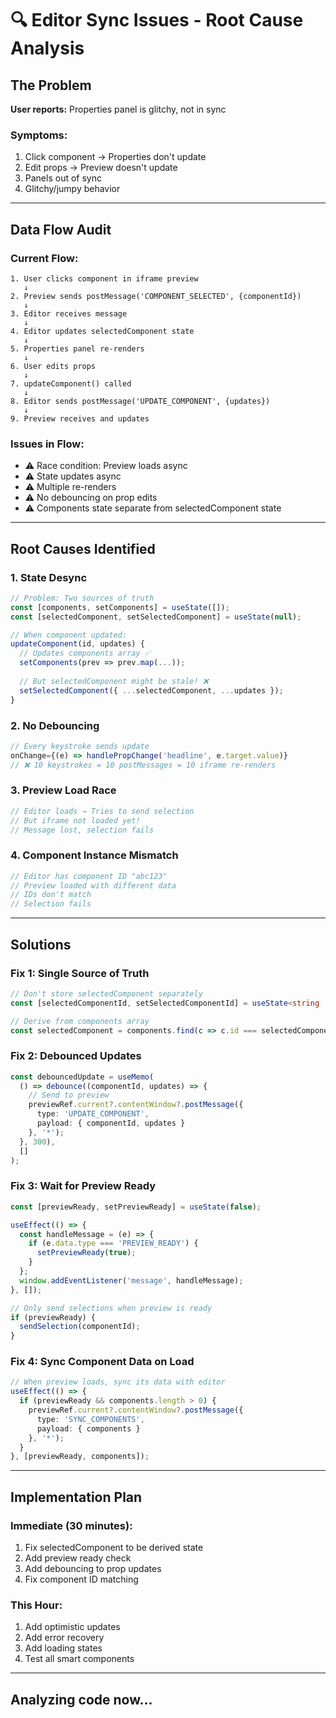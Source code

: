 # 🔍 Editor Sync Issues - Root Cause Analysis

## The Problem

**User reports:** Properties panel is glitchy, not in sync

### Symptoms:
1. Click component → Properties don't update
2. Edit props → Preview doesn't update
3. Panels out of sync
4. Glitchy/jumpy behavior

---

## Data Flow Audit

### Current Flow:
```
1. User clicks component in iframe preview
   ↓
2. Preview sends postMessage('COMPONENT_SELECTED', {componentId})
   ↓
3. Editor receives message
   ↓
4. Editor updates selectedComponent state
   ↓
5. Properties panel re-renders
   ↓
6. User edits props
   ↓
7. updateComponent() called
   ↓
8. Editor sends postMessage('UPDATE_COMPONENT', {updates})
   ↓
9. Preview receives and updates
```

### Issues in Flow:
- ⚠️ Race condition: Preview loads async
- ⚠️ State updates async
- ⚠️ Multiple re-renders
- ⚠️ No debouncing on prop edits
- ⚠️ Components state separate from selectedComponent state

---

## Root Causes Identified

### 1. **State Desync**
```typescript
// Problem: Two sources of truth
const [components, setComponents] = useState([]);
const [selectedComponent, setSelectedComponent] = useState(null);

// When component updated:
updateComponent(id, updates) {
  // Updates components array ✅
  setComponents(prev => prev.map(...));
  
  // But selectedComponent might be stale! ❌
  setSelectedComponent({ ...selectedComponent, ...updates });
}
```

### 2. **No Debouncing**
```typescript
// Every keystroke sends update
onChange={(e) => handlePropChange('headline', e.target.value)}
// ❌ 10 keystrokes = 10 postMessages = 10 iframe re-renders
```

### 3. **Preview Load Race**
```typescript
// Editor loads → Tries to send selection
// But iframe not loaded yet!
// Message lost, selection fails
```

### 4. **Component Instance Mismatch**
```typescript
// Editor has component ID "abc123"
// Preview loaded with different data
// IDs don't match
// Selection fails
```

---

## Solutions

### Fix 1: Single Source of Truth
```typescript
// Don't store selectedComponent separately
const [selectedComponentId, setSelectedComponentId] = useState<string | null>(null);

// Derive from components array
const selectedComponent = components.find(c => c.id === selectedComponentId);
```

### Fix 2: Debounced Updates
```typescript
const debouncedUpdate = useMemo(
  () => debounce((componentId, updates) => {
    // Send to preview
    previewRef.current?.contentWindow?.postMessage({
      type: 'UPDATE_COMPONENT',
      payload: { componentId, updates }
    }, '*');
  }, 300),
  []
);
```

### Fix 3: Wait for Preview Ready
```typescript
const [previewReady, setPreviewReady] = useState(false);

useEffect(() => {
  const handleMessage = (e) => {
    if (e.data.type === 'PREVIEW_READY') {
      setPreviewReady(true);
    }
  };
  window.addEventListener('message', handleMessage);
}, []);

// Only send selections when preview is ready
if (previewReady) {
  sendSelection(componentId);
}
```

### Fix 4: Sync Component Data on Load
```typescript
// When preview loads, sync its data with editor
useEffect(() => {
  if (previewReady && components.length > 0) {
    previewRef.current?.contentWindow?.postMessage({
      type: 'SYNC_COMPONENTS',
      payload: { components }
    }, '*');
  }
}, [previewReady, components]);
```

---

## Implementation Plan

### Immediate (30 minutes):
1. Fix selectedComponent to be derived state
2. Add preview ready check
3. Add debouncing to prop updates
4. Fix component ID matching

### This Hour:
1. Add optimistic updates
2. Add error recovery
3. Add loading states
4. Test all smart components

---

## Analyzing code now...

